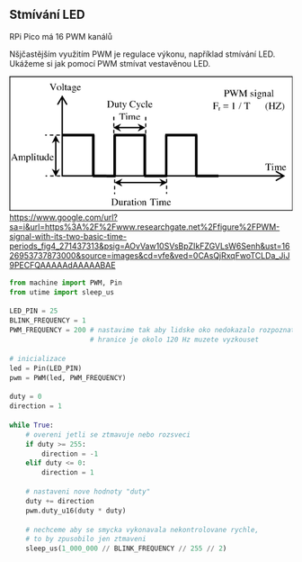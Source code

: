 ## Stmívání LED

RPi Pico má 16 PWM kanálů

Nšjčastějším využitím PWM je regulace výkonu, například stmívání LED. Ukážeme si jak pomocí PWM stmívat vestavěnou LED.

![PWM](images/pwm.png)
https://www.google.com/url?sa=i&url=https%3A%2F%2Fwww.researchgate.net%2Ffigure%2FPWM-signal-with-its-two-basic-time-periods_fig4_271437313&psig=AOvVaw10SVsBpZIkFZGVLsW6Senh&ust=1626953737873000&source=images&cd=vfe&ved=0CAsQjRxqFwoTCLDa_JiJ9PECFQAAAAAdAAAAABAE

```python
from machine import PWM, Pin
from utime import sleep_us

LED_PIN = 25
BLINK_FREQUENCY = 1
PWM_FREQUENCY = 200 # nastavime tak aby lidske oko nedokazalo rozpoznat blikani
                    # hranice je okolo 120 Hz muzete vyzkouset

# inicializace
led = Pin(LED_PIN)
pwm = PWM(led, PWM_FREQUENCY)

duty = 0
direction = 1

while True:
    # overeni jetli se ztmavuje nebo rozsveci
    if duty >= 255:
        direction = -1
    elif duty <= 0:
        direction = 1

    # nastaveni nove hodnoty "duty"
    duty += direction
    pwm.duty_u16(duty * duty)

    # nechceme aby se smycka vykonavala nekontrolovane rychle,
    # to by zpusobilo jen ztmaveni
    sleep_us(1_000_000 // BLINK_FREQUENCY // 255 // 2)
```
